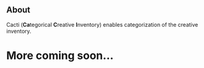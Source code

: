 ## About
Cacti (**Ca**tegorical **C**reative **I**nventory) enables categorization of the creative inventory.

# More coming soon...
